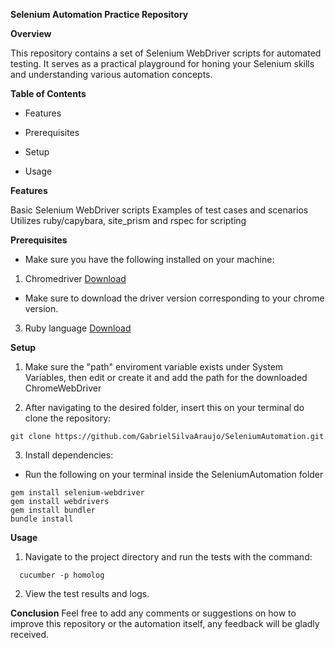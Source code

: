 **Selenium Automation Practice Repository**

**Overview**

This repository contains a set of Selenium WebDriver scripts for automated testing. It serves as a practical playground for honing your Selenium skills and understanding various automation concepts.

**Table of Contents**

+ Features

+ Prerequisites

+ Setup

+ Usage


**Features**

Basic Selenium WebDriver scripts
Examples of test cases and scenarios
Utilizes ruby/capybara, site_prism and rspec for scripting

**Prerequisites**

+ Make sure you have the following installed on your machine:

1. Chromedriver [Download](https://googlechromelabs.github.io/chrome-for-testing/)
  +   Make sure to download the driver version corresponding to your chrome version.

3. Ruby language [Download](https://rubyinstaller.org/downloads/)

**Setup**

1. Make sure the "path" enviroment variable exists under System Variables, then edit or create it 
and add the path for the downloaded ChromeWebDriver

2. After navigating to the desired folder, insert this on your terminal do clone the repository:
```
git clone https://github.com/GabrielSilvaAraujo/SeleniumAutomation.git
```
3. Install dependencies:
- Run the following on your terminal inside the SeleniumAutomation folder
```
gem install selenium-webdriver
gem install webdrivers
gem install bundler
bundle install
```
**Usage**

1. Navigate to the project directory and run the tests with the command:
```
  cucumber -p homolog
```
2. View the test results and logs.

**Conclusion**
Feel free to add any comments or suggestions on how to improve this repository or the automation itself, any feedback will be gladly received. 
   

